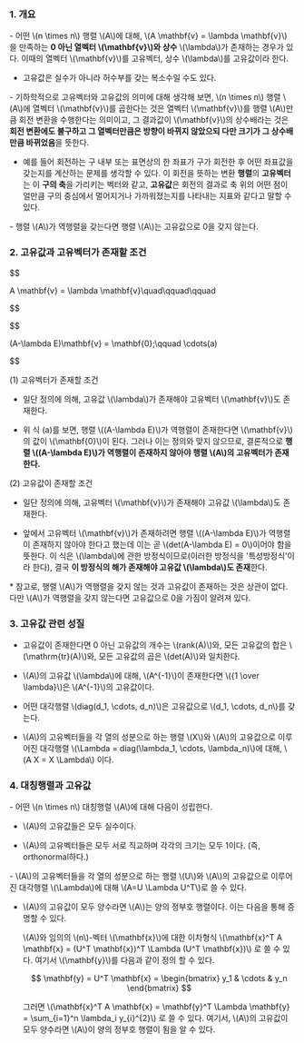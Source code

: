 
### 1. 개요

\- 어떤 \\(n \times n\\) 행렬 \\(A\\)에 대해, \\(A \mathbf{v} = \lambda \mathbf{v}\\) 을 만족하는 **0 아닌 열벡터 \\(\mathbf{v}\\)와 상수** \\(\lambda\\)가 존재하는 경우가 있다. 이때의 열벡터 \\(\mathbf{v}\\)를 고유벡터, 상수 \\(\lambda\\)를 고유값이라 한다.

- 고유값은 실수가 아니라 허수부를 갖는 복소수일 수도 있다.

\- 기하학적으로 고유벡터와 고유값의 의미에 대해 생각해 보면, \\(n \times n\\) 행렬 \\(A\\)에 열벡터 \\(\mathbf{v}\\)를 곱한다는 것은 열벡터 \\(\mathbf{v}\\)를 행렬 \\(A\\)만큼 회전 변환을 수행한다는 의미이고, 그 결과값이 \\(\mathbf{v}\\)의 상수배라는 것은 **회전 변환에도 불구하고 그 열벡터만큼은 방향이 바뀌지 않았으되 다만 크기가 그 상수배만큼 바뀌었음**을 뜻한다. 

- 예를 들어 회전하는 구 내부 또는 표면상의 한 좌표가 구가 회전한 후 어떤 좌표값을 갖는지를 계산하는 문제를 생각할 수 있다. 이 회전을 뜻하는 변환 **행렬**의 **고유벡터**는 이 **구의 축**을 가리키는 벡터와 같고, **고유값**은 회전의 결과로 축 위의 어떤 점이 얼만큼 구의 중심에서 멀어지거나 가까워졌는지를 나타내는 지표와 같다고 말할 수 있다.


\- 행렬 \\(A\\)가 역행렬을 갖는다면 행렬 \\(A\\)는 고유값으로 0을 갖지 않는다.

### 2. 고유값과 고유벡터가 존재할 조건


$$

A \mathbf{v} = \lambda \mathbf{v}\quad\qquad\qquad  

$$

$$

(A-\lambda E)\mathbf{v} = \mathbf{0}\;\qquad \cdots(a)

$$

(1) 고유벡터가 존재할 조건

- 일단 정의에 의해, 고유값 \\(\lambda\\)가 존재해야 고유벡터 \\(\mathbf{v}\\)도 존재한다.

- 위 식 (a)를 보면, 행렬 \\((A-\lambda E)\\)가 역행렬이 존재한다면 \\(\mathbf{v}\\)의 값이 \\(\mathbf{0}\\)이 된다. 그러나 이는 정의와 맞지 않으므로, 결론적으로 **행렬 \\((A-\lambda E)\\)가 역행렬이 존재하지 않아야 행렬 \\(A\\)의 고유벡터가 존재한다.**


(2) 고유값이 존재할 조건

- 일단 정의에 의해, 고유벡터 \\(\mathbf{v}\\)가 존재해야 고유값 \\(\lambda\\)도 존재한다.

- 앞에서 고유벡터 \\(\mathbf{v}\\)가 존재하려면 행렬 \\((A-\lambda E)\\)가 역행렬이 존재하지 않아야 한다고 했는데 이는 곧 \\(det(A-\lambda E) = 0\\)이어야 함을 뜻한다. 이 식은 \\(\lambda\\)에 관한 방정식이므로(이러한 방정식을 '특성방정식'이라 한다), 결국 **이 방정식의 해가 존재해야 고유값 \\(\lambda\\)도 존재**한다.

\* 참고로, 행렬 \\(A\\)가 역행렬을 갖지 않는 것과 고유값이 존재하는 것은 상관이 없다. 다만 \\(A\\)가 역행렬을 갖지 않는다면 고유값으로 0을 가짐이 알려져 있다.

### 3. 고유값 관련 성질

- 고유값이 존재한다면 0 아닌 고유값의 개수는 \\(rank(A)\\)와, 모든 고유값의 합은 \\(\mathrm{tr}(A)\\)와, 모든 고유값의 곱은 \\(det(A)\\)와 일치한다.

-  \\(A\\)의 고유값 \\(\lambda\\)에 대해, \\(A^{-1}\\)이 존재한다면 \\({1 \over \lambda}\\)은 \\(A^{-1}\\)의 고유값이다.

- 어떤 대각행렬 \\(diag(d_1, \cdots, d_n)\\)은 고유값으로 \\(d_1, \cdots, d_n\\)를 갖는다.

- \\(A\\)의 고유벡터들을 각 열의 성분으로 하는 행렬 \\(X\\)와 \\(A\\)의 고유값으로 이루어진 대각행렬 \\(\Lambda = diag(\lambda_1, \cdots, \lambda_n)\\)에 대해, \\(A X = X \Lambda\\) 이다.


### 4. 대칭행렬과 고유값

\-  어떤 \\(n \times n\\) 대칭행렬 \\(A\\)에 대해 다음이 성립한다.

- \\(A\\)의 고유값들은 모두 실수이다.

- \\(A\\)의 고유벡터들은 모두 서로 직교하며 각각의 크기는 모두 1이다. (즉, orthonormal하다.)

\- \\(A\\)의 고유벡터들을 각 열의 성분으로 하는 행렬 \\(U\\)와 \\(A\\)의 고유값으로 이루어진 대각행렬 \\(\Lambda\\)에 대해 \\(A=U \Lambda U^T\\)로 쓸 수 있다.

- \\(A\\)의 고유값이 모두 양수라면 \\(A\\)는 양의 정부호 행렬이다. 이는 다음을 통해 증명할 수 있다.

  \\(A\\)와 임의의 \\(n\\)-벡터 \\(\mathbf{x}\\)에 대한 이차형식 \\(\mathbf{x}^T A \mathbf{x} = (U^T \mathbf{x})^T \Lambda (U^T \mathbf{x})\\) 로 쓸 수 있다. 여기서 \\(\mathbf{y}\\)를 다음과 같이 정의 할 수 있다.

  $$ \mathbf{y} = U^T \mathbf{x} = \begin{bmatrix} y_1 & \cdots & y_n \end{bmatrix} $$
  
  그러면 \\(\mathbf{x}^T A \mathbf{x} = \mathbf{y}^T \Lambda \mathbf{y} = \sum_{i=1}^n \lambda_i y_{i}^{2}\\) 로 쓸 수 있다. 여기서, \\(A\\)의 고유값이 모두 양수라면 \\(A\\)이 양의 정부호 행렬이 됨을 알 수 있다.



  